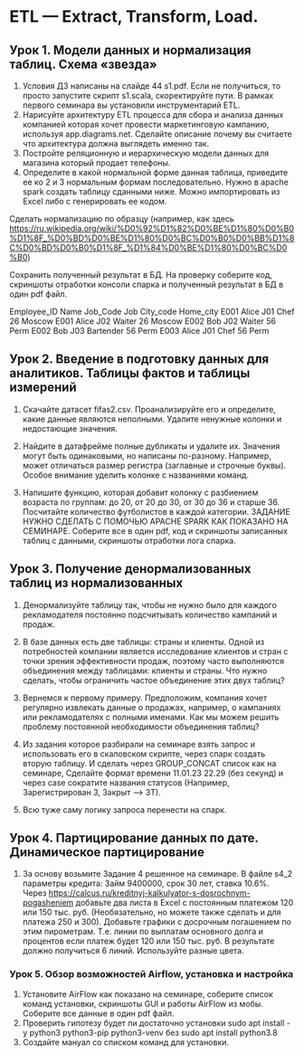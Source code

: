 # ETL —  Extract, Transform, Load.

## Урок 1. Модели данных и нормализация таблиц. Схема «звезда»

1. Условия ДЗ написаны на слайде 44 s1.pdf. Если не получиться, то просто запустите скрипт s1.scala, скоректируйте пути. В рамках первого семинара вы установили инструментарий ETL.
2. Нарисуйте архитектуру ETL процесса для сбора и анализа данных компанией которая хочет провести маркетинговую кампанию, используя app.diagrams.net. Сделайте описание почему вы считаете что архитектура должна выглядеть именно так.
3. Постройте реляционную и иерархическую модели данных для магазина который продает телефоны.
4. Определите в какой нормальной форме данная таблица, приведите ее ко 2 и 3 нормальным формам последовательно.
Нужно в apache spark создать таблицу  сданными ниже. Можно импортировать из Excel либо с генерировать ее кодом.

Сделать нормализацию по образцу 
(например, как здесь https://ru.wikipedia.org/wiki/%D0%92%D1%82%D0%BE%D1%80%D0%B0%D1%8F_%D0%BD%D0%BE%D1%80%D0%BC%D0%B0%D0%BB%D1%8C%D0%BD%D0%B0%D1%8F_%D1%84%D0%BE%D1%80%D0%BC%D0%B0)
 
Сохранить полученный результат в БД. На проверку соберите код, скриншоты отработки консоли спарка и полученный результат в БД в один pdf файл.

Employee_ID    Name       Job_Code    Job         City_code   Home_city
E001           Alice      J01         Chef        26          Moscow
E001           Alice      J02         Waiter      26          Moscow
E002           Bob        J02         Waiter      56          Perm
E002           Bob        J03         Bartender   56          Perm
E003           Alice      J01         Chef        56          Perm

## Урок 2. Введение в подготовку данных для аналитиков. Таблицы фактов и таблицы измерений

1. Скачайте датасет fifаs2.сsv. Проанализируйте его и определите, какие данные являются неполными. Удалите
ненужные колонки и недостающие значения.

2. Найдите в датафрейме полные дубликаты и удалите их. Значения могут быть одинаковыми, но написаны по-разному. Например, может отличаться размер регистра (заглавные и строчные буквы). Особое внимание уделить колонке с названиями команд.

3. Напишите функцию, которая добавит колонку с разбиением возраста по группам: до 20, от 20 до 30, от 30 до
36 и старше 36. Посчитайте количество футболистов в каждой категории.
ЗАДАНИЕ НУЖНО СДЕЛАТЬ С ПОМОЧЬЮ APACHE SPARK КАК ПОКАЗАНО НА СЕМИНАРЕ. 
Соберите все в один pdf, код и скриншоты записанных таблиц с данными, скриншоты отработки лога спарка.

## Урок 3. Получение денормализованных таблиц из нормализованных

1. Денормализуйте таблицу так, чтобы не нужно было для каждого рекламодателя постоянно подсчитывать количество кампаний и продаж.

2. В базе данных есть две таблицы: страны и клиенты. Одной из потребностей компании является исследование клиентов и стран с точки зрения эффективности продаж, поэтому часто выполняются объединения между таблицами: клиенты и страны. Что нужно сделать, чтобы ограничить частое объединение этих двух таблиц?

3. Вернемся к первому примеру. Предположим, компания хочет регулярно извлекать данные о продажах, например, о кампаниях или рекламодателях с полными именами. Как мы можем решить проблему постоянной необходимости объединения таблиц?

4. Из задания которое разбирали на семинаре взять запрос и использовать его в скаловском скрипте, через спарк создать вторую таблицу. 
И сделать через GROUP_CONCAT список как на семинаре, Сделайте формат времени 11.01.23 22.29 (без секунд) и через case сократите названия статусов 
(Например, Зарегистрирован З, Закрыт --> ЗТ).

5.  Всю туже саму логику запроса перенести на спарк.

## Урок 4. Партицирование данных по дате. Динамическое партицирование

1. За основу возьмите Задание 4 решенное на семинаре.
В файле s4_2 параметры кредита: Займ 9400000, срок 30 лет, ставка 10.6%.
Через https://calcus.ru/kreditnyj-kalkulyator-s-dosrochnym-pogasheniem добавьте два листа в Excel с постоянным платежом 120 или 150 тыс. руб.
(Необязательно, но можете также сделать и для платежа 250 и 300).
Добавьте графики с досрочным погашением по этим пирометрам. Т.е. линии по выплатам основного долга и процентов если платеж будет 120 или 150 тыс. руб. В результате должно получиться 6 линий. Используйте разные цвета.

### Урок 5. Обзор возможностей Airflow, установка и настройка

1. Установите AirFlow как показано на семинаре, соберите список команд установки, скриншоты GUI и работы AirFlow из мобы. Соберите все данные в один pdf файл.
2. Проверить гипотезу будет ли достаточно установки sudo apt install -y python3 python3-pip python3-venv без sudo apt install python3.8 
3. Создайте мануал со списком команд для установки.
